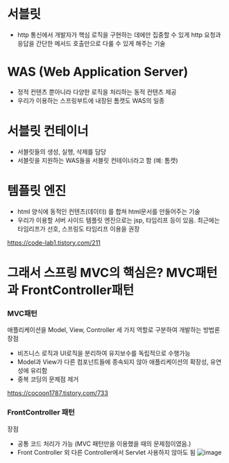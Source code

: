 # 서블릿
- http 통신에서 개발자가 핵심 로직을 구현하는 데에만 집중할 수 있게 http 요청과 응답을 간단한 메서드 호출만으로 다룰 수 있게 해주는 기술


# WAS (Web Application Server)
- 정적 컨텐츠 뿐아니라 다양한 로직을 처리하는 동적 컨텐츠 제공
- 우리가 이용하는 스프링부트에 내장된 톰캣도 WAS의 일종


# 서블릿 컨테이너
- 서블릿들의 생성, 실행, 삭제를 담당
- 서블릿을 지원하는 WAS들을 서블릿 컨테이너라고 함 (예: 톰캣)


# 템플릿 엔진
- html 양식에 동적인 컨텐츠(데이터) 를 합쳐 html문서를 만들어주는 기술
- 우리가 이용할 서버 사이드 템플릿 엔진으로는 jsp, 타임리프 등이 있음. 최근에는 타임리프가 선호, 스프링도 타임리프 이용을 권장

https://code-lab1.tistory.com/211


# 그래서 스프링 MVC의 핵심은? MVC패턴과 FrontController패턴
### MVC패턴
애플리케이션을 Model, View,  Controller 세 가지 역할로 구분하여 개발하는 방법론
장점
- 비즈니스 로직과 UI로직을 분리하여 유지보수를 독립적으로 수행가능
- Model과 View가 다른 컴포넌트들에 종속되지 않아 애플리케이션의 확장성, 유연성에 유리함
- 중복 코딩의 문제점 제거
 
https://cocoon1787.tistory.com/733

### FrontController 패턴

장점
- 공통 코드 처리가 가능 (MVC 패턴만을 이용했을 때의 문제점이였음.)
- Front Controller 외 다른 Controller에서 Servlet 사용하지 않아도 됨
![image](https://user-images.githubusercontent.com/25169200/218739858-2eb6f3df-17ca-4e78-9e6b-749eeb6c7b32.png)
